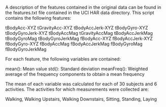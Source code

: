 A description of the features contained in the original data can be found in the features.txt file contained in the UCI HAR data directory. This script contains the following features:

tBodyAcc-XYZ
tGravityAcc-XYZ
tBodyAccJerk-XYZ
tBodyGyro-XYZ
tBodyGyroJerk-XYZ
tBodyAccMag
tGravityAccMag
tBodyAccJerkMag
tBodyGyroMag
tBodyGyroJerkMag
fBodyAcc-XYZ
fBodyAccJerk-XYZ
fBodyGyro-XYZ
fBodyAccMag
fBodyAccJerkMag
fBodyGyroMag
fBodyGyroJerkMag

For each feature, the following variables are contained:

mean(): Mean value
std(): Standard deviation
meanFreq(): Weighted average of the frequency components to obtain a mean frequency

The mean of each variable was calculated for each of 30 subjects and 6 activities. The activities for which measurements were collected are:

Walking, Walking Upstairs, Walking Downstairs, Sitting, Standing, Laying

